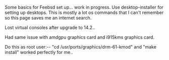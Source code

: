 Some basics for Feebsd set up... work in progress. 
Use desktop-installer for setting up desktops. 
This is mostly a lot os commands that I can't remember so this page saves me an internet search.

Lost virtual consoles after upgrade to 14.2..

Had same issue with amdgpu graphics card and i915kms graphics card.

Do this as root user:--  "cd /usr/ports/graphics/drm-61-kmod" and "make install" worked perfectly for me..
